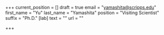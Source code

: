 +++
current_position = []
draft = true
email = "yamashita@scripps.edu"
first_name = "Yu"
last_name = "Yamashita"
position = "Visiting Scientist"
suffix = "Ph.D."
[lab]
text = ""
url = ""

+++
